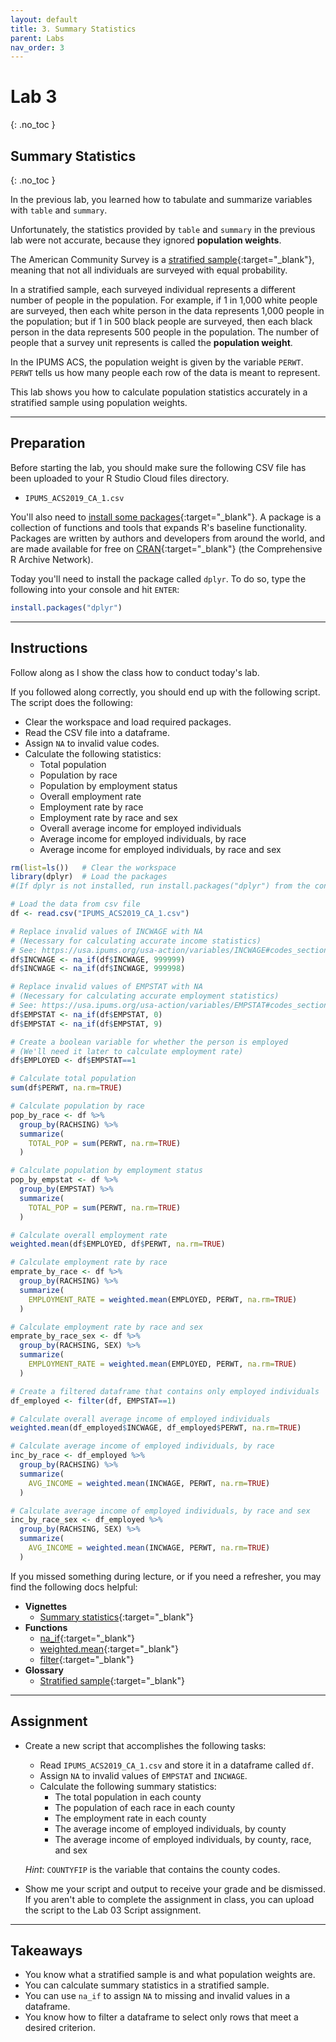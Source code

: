```yaml
---
layout: default
title: 3. Summary Statistics
parent: Labs
nav_order: 3
---
```


# Lab 3
{: .no_toc }

## Summary Statistics
{: .no_toc }

In the previous lab, you learned how to tabulate and summarize variables with `table` and `summary`.

Unfortunately, the statistics provided by `table` and `summary` in the previous lab were not accurate, because they ignored **population weights**.

The American Community Survey is a [stratified sample](/CSUN-Econ-433/docs/glossary/stratified-sample){:target="_blank"}, meaning that not all individuals are surveyed with equal probability.

In a stratified sample, each surveyed individual represents a different number of people in the population. For example, if 1 in 1,000 white people are surveyed, then each white person in the data represents 1,000 people in the population; but if 1 in 500 black people are surveyed, then each black person in the data represents 500 people in the population. The number of people that a survey unit represents is called the **population weight**.

In the IPUMS ACS, the population weight is given by the variable `PERWT`. `PERWT` tells us how many people each row of the data is meant to represent.

This lab shows you how to calculate population statistics accurately in a stratified sample using population weights.

---

## Preparation

Before starting the lab, you should make sure the following CSV file has been uploaded to your R Studio Cloud files directory.

- `IPUMS_ACS2019_CA_1.csv`

You'll also need to [install some packages](/CSUN-Econ-433/docs/vignettes/installing-packages){:target="_blank"}. A package is a collection of functions and tools that expands R's baseline functionality. Packages are written by authors and developers from around the world, and are made available for free on [CRAN](https://cran.r-project.org/){:target="_blank"} (the Comprehensive R Archive Network).

Today you'll need to install the package called `dplyr`. To do so, type the following into your console and hit `ENTER`:

```r
install.packages("dplyr")
```

---

## Instructions

Follow along as I show the class how to conduct today's lab. 

If you followed along correctly, you should end up with the following script. The script does the following:
- Clear the workspace and load required packages.
- Read the CSV file into a dataframe.
- Assign `NA` to invalid value codes.
- Calculate the following statistics:
	- Total population
	- Population by race
	- Population by employment status
	- Overall employment rate
	- Employment rate by race
	- Employment rate by race and sex
	- Overall average income for employed individuals
	- Average income for employed individuals, by race
	- Average income for employed individuals, by race and sex

```r
rm(list=ls())   # Clear the workspace
library(dplyr)  # Load the packages
#(If dplyr is not installed, run install.packages("dplyr") from the console first)

# Load the data from csv file
df <- read.csv("IPUMS_ACS2019_CA_1.csv")

# Replace invalid values of INCWAGE with NA
# (Necessary for calculating accurate income statistics)
# See: https://usa.ipums.org/usa-action/variables/INCWAGE#codes_section
df$INCWAGE <- na_if(df$INCWAGE, 999999)
df$INCWAGE <- na_if(df$INCWAGE, 999998)

# Replace invalid values of EMPSTAT with NA
# (Necessary for calculating accurate employment statistics)
# See: https://usa.ipums.org/usa-action/variables/EMPSTAT#codes_section
df$EMPSTAT <- na_if(df$EMPSTAT, 0)
df$EMPSTAT <- na_if(df$EMPSTAT, 9)

# Create a boolean variable for whether the person is employed
# (We'll need it later to calculate employment rate)
df$EMPLOYED <- df$EMPSTAT==1

# Calculate total population
sum(df$PERWT, na.rm=TRUE)

# Calculate population by race
pop_by_race <- df %>%
  group_by(RACHSING) %>%
  summarize(
    TOTAL_POP = sum(PERWT, na.rm=TRUE)
  )

# Calculate population by employment status
pop_by_empstat <- df %>%
  group_by(EMPSTAT) %>% 
  summarize(
    TOTAL_POP = sum(PERWT, na.rm=TRUE)
  )

# Calculate overall employment rate
weighted.mean(df$EMPLOYED, df$PERWT, na.rm=TRUE)

# Calculate employment rate by race
emprate_by_race <- df %>%
  group_by(RACHSING) %>%
  summarize(
    EMPLOYMENT_RATE = weighted.mean(EMPLOYED, PERWT, na.rm=TRUE)
  )

# Calculate employment rate by race and sex
emprate_by_race_sex <- df %>%
  group_by(RACHSING, SEX) %>% 
  summarize(
    EMPLOYMENT_RATE = weighted.mean(EMPLOYED, PERWT, na.rm=TRUE)
  )

# Create a filtered dataframe that contains only employed individuals
df_employed <- filter(df, EMPSTAT==1)

# Calculate overall average income of employed individuals
weighted.mean(df_employed$INCWAGE, df_employed$PERWT, na.rm=TRUE)

# Calculate average income of employed individuals, by race
inc_by_race <- df_employed %>%
  group_by(RACHSING) %>%
  summarize(
    AVG_INCOME = weighted.mean(INCWAGE, PERWT, na.rm=TRUE)
  )

# Calculate average income of employed individuals, by race and sex
inc_by_race_sex <- df_employed %>%
  group_by(RACHSING, SEX) %>% 
  summarize(
    AVG_INCOME = weighted.mean(INCWAGE, PERWT, na.rm=TRUE)
  )
```

If you missed something during lecture, or if you need a refresher, you may find the following docs helpful:

- **Vignettes**
	- [Summary statistics](/CSUN-Econ-433/docs/vignettes/summary-statistics){:target="_blank"}
- **Functions**
	- [na_if](/CSUN-Econ-433/docs/functions/na_if){:target="_blank"}
	- [weighted.mean](/CSUN-Econ-433/docs/functions/weighted-mean){:target="_blank"}
	- [filter](/CSUN-Econ-433/docs/functions/filter){:target="_blank"}
- **Glossary**
	- [Stratified sample](/docs/glossary/stratified-sample){:target="_blank"}

---

## Assignment

- Create a new script that accomplishes the following tasks:
	- Read `IPUMS_ACS2019_CA_1.csv` and store it in a dataframe called `df`.
	- Assign `NA` to invalid values of `EMPSTAT` and `INCWAGE`.
	- Calculate the following summary statistics:
		- The total population in each county
		- The population of each race in each county
		- The employment rate in each county
		- The average income of employed individuals, by county
		- The average income of employed individuals, by county, race, and sex
	
	*Hint*: `COUNTYFIP` is the variable that contains the county codes.

- Show me your script and output to receive your grade and be dismissed. If you aren't able to complete the assignment in class, you can upload the script to the Lab 03 Script assignment.

---

## Takeaways

- You know what a stratified sample is and what population weights are.
- You can calculate summary statistics in a stratified sample.
- You can use `na_if` to assign `NA` to missing and invalid values in a dataframe.
- You know how to filter a dataframe to select only rows that meet a desired criterion.
